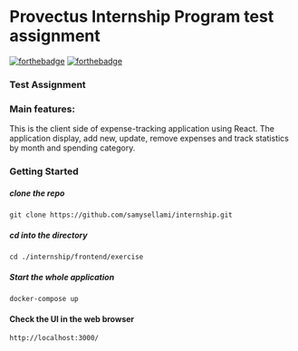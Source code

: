 # Provectus Internship Program test assignment

[![forthebadge](https://forthebadge.com/images/badges/built-with-love.svg)](https://forthebadge.com) [![forthebadge](https://forthebadge.com/images/badges/made-with-javascript.svg)](https://forthebadge.com)

### Test Assignment

### Main features:

This is the client side of expense-tracking application using React.
The application display, add new, update, remove expenses and track statistics by month and spending category.

### Getting Started

##### clone the repo

```
git clone https://github.com/samysellami/internship.git
```

##### cd into the directory

```
cd ./internship/frontend/exercise
```

##### Start the whole application

```
docker-compose up
```

#### Check the UI in the web browser

```
http://localhost:3000/
```
